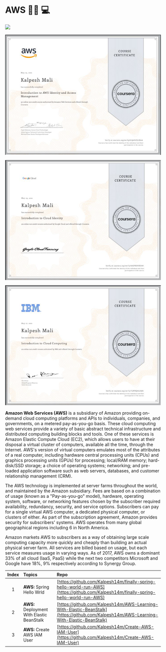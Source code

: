# AWS :man_technologist:	:computer:

![](https://user-images.githubusercontent.com/25608527/98730295-13569100-23c2-11eb-8640-06368d174153.png)

![](https://github.com/Kalpesh14m/My-All-Certifications/blob/main/Image/Coursera%20-%20Amazon%20Web%20Services%20-%20Introduction%20to%20AWS%20Identity%20and%20Access%20Management(DQJ49VZGZBA4).JPG)

![](https://github.com/Kalpesh14m/My-All-Certifications/blob/main/Image/Coursera%20-%20Google%20Cloud%20-%20Introduction%20to%20Cloud%20Identity(6A2FR2XVDSHA).JPG)

![](https://github.com/Kalpesh14m/My-All-Certifications/blob/main/Image/Coursera%20-%20IBM%20-%20Introduction%20to%20Cloud%20Computing(7LRTRQAEURJN).JPG)

**Amazon Web Services (AWS)** is a subsidiary of Amazon providing on-demand cloud computing platforms and APIs to individuals, companies, and governments, on a metered pay-as-you-go basis. These cloud computing web services provide a variety of basic abstract technical infrastructure and distributed computing building blocks and tools. One of these services is Amazon Elastic Compute Cloud (EC2), which allows users to have at their disposal a virtual cluster of computers, available all the time, through the Internet. AWS's version of virtual computers emulates most of the attributes of a real computer, including hardware central processing units (CPUs) and graphics processing units (GPUs) for processing; local/RAM memory; hard-disk/SSD storage; a choice of operating systems; networking; and pre-loaded application software such as web servers, databases, and customer relationship management (CRM).

The AWS technology is implemented at server farms throughout the world, and maintained by the Amazon subsidiary. Fees are based on a combination of usage (known as a "Pay-as-you-go" model), hardware, operating system, software, or networking features chosen by the subscriber required availability, redundancy, security, and service options. Subscribers can pay for a single virtual AWS computer, a dedicated physical computer, or clusters of either. As part of the subscription agreement, Amazon provides security for subscribers' systems. AWS operates from many global geographical regions including 6 in North America.

Amazon markets AWS to subscribers as a way of obtaining large scale computing capacity more quickly and cheaply than building an actual physical server farm. All services are billed based on usage, but each service measures usage in varying ways. As of 2017, AWS owns a dominant 33% of all cloud (IaaS, PaaS) while the next two competitors Microsoft and Google have 18%, 9% respectively according to Synergy Group.



| Index | Topics | Repo |
| :-------------: | :------------- |:-------------| 
| 1 | **AWS:** Spring Hello Wrld | [https://github.com/Kalpesh14m/finally-spring-hello-world-run-AWS](https://github.com/Kalpesh14m/finally-spring-hello-world-run-AWS) |
| 2 | **AWS:** Deployment With Elastic BeanStalk | [https://github.com/Kalpesh14m/AWS-Learning-With-Elastic-BeanStalk](https://github.com/Kalpesh14m/AWS-Learning-With-Elastic-BeanStalk) |
| 3 | **AWS:** Create AWS IAM User | [https://github.com/Kalpesh14m/Create-AWS-IAM-User](https://github.com/Kalpesh14m/Create-AWS-IAM-User) |


